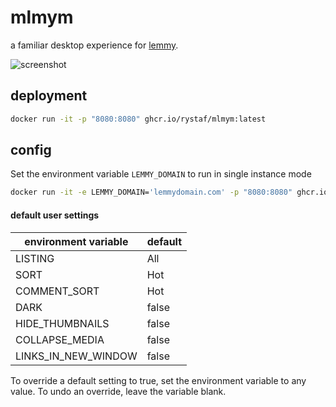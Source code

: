 # mlmym
a familiar desktop experience for [lemmy](https://join-lemmy.org).

![screenshot](https://raw.githubusercontent.com/rystaf/mlmym/main/screenshot1.png?raw=true)

## deployment

```bash
docker run -it -p "8080:8080" ghcr.io/rystaf/mlmym:latest
```

## config
Set the environment variable `LEMMY_DOMAIN` to run in single instance mode
```bash
docker run -it -e LEMMY_DOMAIN='lemmydomain.com' -p "8080:8080" ghcr.io/rystaf/mlmym:latest
```
#### default user settings
| environment variable | default |
| -------------------- | ------- |
| LISTING | All |
| SORT | Hot |
| COMMENT_SORT | Hot |
| DARK | false |
| HIDE_THUMBNAILS | false |
| COLLAPSE_MEDIA | false |
| LINKS_IN_NEW_WINDOW  | false |

To override a default setting to true, set the environment variable to any value. To undo an override, leave the variable blank.
